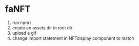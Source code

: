 # faNFT

1. run npm i
2. create an assets dir in root dir
3. upload a gif
4. change import statement in NFTdisplay component to match
